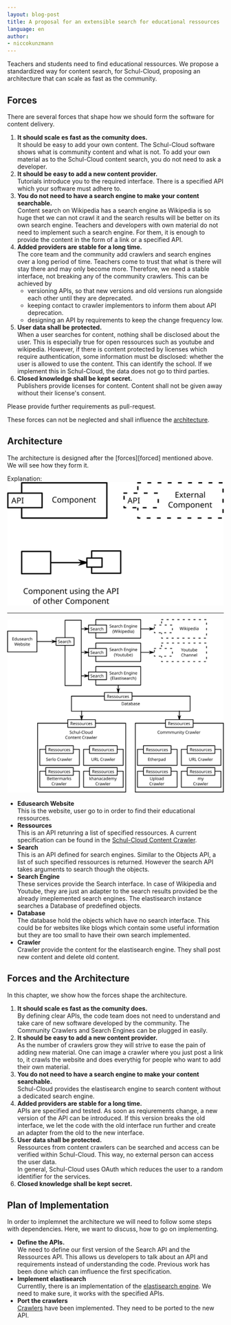 ```yaml
---
layout: blog-post
title: A proposal for an extensible search for educational ressources
language: en
author:
- niccokunzmann
---
```


Teachers and students need to find educational ressources.
We propose a standardized way for content search, for Schul-Cloud, 
proposing an architecture that can scale as fast as the community.

<!-- more -->

## Forces
[forces]: #forces

There are several forces that shape how we should form the software for content delivery.

1. **It should scale es fast as the comunity does.**  
   It should be easy to add your own content.
   The Schul-Cloud software shows what is community content and what is not.
   To add your own material as to the Schul-Cloud content search, you do
   not need to ask a developer.
2. **It should be easy to add a new content provider.**  
   Tutorials introduce you to the required interface.
   There is a specified API which your software must adhere to.
3. **You do not need to have a search engine to make your content searchable.**  
   Content search on Wikipedia has a search engine as Wikipedia is so huge
   thet we can not crawl it and the search results will be better on its own
   search engine.
   Teachers and developers with own material do not need to implement such a
   search engine.
   For them, it is enough to provide the content in the form of a link or
   a specified API.
4. **Added providers are stable for a long time.**  
   The core team and the community add crawlers and search engines over a long period of time.
   Teachers come to trust that what is there will stay there and may only become more.
   Therefore, we need a stable interface, not breaking any of the community crawlers.
   This can be achieved by 
   - versioning APIs, so that new versions and old versions run alongside each other until they are deprecated.
   - keeping contact to crawler implementors to inform them about API deprecation.
   - designing an API by requirements to keep the change frequency low.
5. **User data shall be protected.**  
   When a user searches for content, nothing shall be disclosed about the user.
   This is especially true for open ressources such as youtube and wikipedia.
   However, if there is content protected by licenses which require authentication,
   some information must be disclosed:
   whether the user is allowed to use the content.
   This can identify the school.
   If we implement this in Schul-Cloud, the data does not go to third parties.
6. **Closed knowledge shall be kept secret.**  
   Publishers provide licenses for content.
   Content shall not be given away without their license's consent.
   
Please provide further requirements as pull-request.

These forces can not be neglected and shall influence the [architecture][architecture].

## Architecture
[architecture]: #architecture

The architecture is designed after the [forces][forced] mentioned above.
We will see how they form it.

Explanation: ![](/assets/img/ContentArchitectureLegend.svg)

---

![](/assets/img/ContentArchitecture.svg)

- **Edusearch Website**  
  This is the website, user go to in order to find their educational ressources.
- **Ressources**  
  This is an API retunring a list of specified ressources.
  A current specification can be found in the [Schul-Cloud Content Crawler][content-crawler].
- **Search**  
  This is an API defined for search engines.
  Similar to the Objects API, a list of such specified ressources is returned.
  However the search API takes arguments to search though the objects.
- **Search Engine**  
  These services provide the Search interface.
  In case of Wikipedia and Youtube, they are just an adapter to the search
  results provided be the already imeplemented search engines.
  The elastisearch instance searches a Database of predefined objects.
- **Database**  
  The database hold the objects which have no search interface.
  This could be for websites like blogs which contain some useful information
  but they are too small to have their own search implemented.
- **Crawler**  
  Crawler provide the content for the elastisearch engine.
  They shall post new content and delete old content.

## Forces and the Architecture

In this chapter, we show how the forces shape the architecture.

1. **It should scale es fast as the comunity does.**  
   By defining clear APIs, the code team does not need to understand and take care of
   new software developed by the community.
   The Community Crawlers and Search Engines can be plugged in easily.
2. **It should be easy to add a new content provider.**  
   As the number of crawlers grow they will strive to ease the pain of adding new
   material.
   One can image a crawler where you just post a link to, it crawls the website
   and does everythig for people who want to add their own material.
3. **You do not need to have a search engine to make your content searchable.**  
   Schul-Cloud provides the elastisearch engine to search content without a
   dedicated search engine.
4. **Added providers are stable for a long time.**  
   APIs are specified and tested.
   As soon as reqiurements change, a new version of the API can be introduced.
   If this version breaks the old interface, we let the code with the old
   interface run further and create an adapter from the old to the new interface.
5. **User data shall be protected.**  
   Ressources from content crawlers can be searched and access can be verified
   within Schul-Cloud.
   This way, no external person can access the user data.  
   In general, Schul-Cloud uses OAuth which reduces the user to a random identifier for the services.
6. **Closed knowledge shall be kept secret.**  
   

## Plan of Implementation

In order to implemnet the architecture we will need to follow some steps with dependencies.
Here, we want to discuss, how to go on implementing.

- **Define the APIs.**  
  We need to define our first version of the Search API and the Ressources API.
  This allows us developers to talk about an API and requirements instead of understanding the code.
  Previous work has been done which can imfluence the first specification.
- **Implement elastisearch**  
  Currentlly, there is an implementation of the [elastisearch engine][content-api].
  We need to make sure, it works with the specified APIs.
- **Port the crawlers**  
  [Crawlers][content-crawler] have been implemented.
  They need to be ported to the new API.

[content-crawler]: https://github.com/schul-cloud/schulcloud-content-crawler#clients
[content-api]: https://github.com/schul-cloud/schulcloud-content-api
